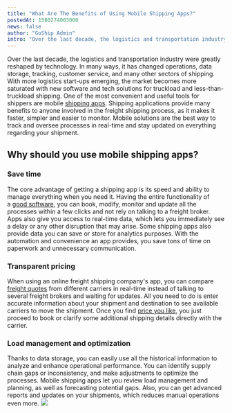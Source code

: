 ```yaml
---
title: "What Are The Benefits of Using Mobile Shipping Apps?"
postedAt: 1580274003000
news: false
author: "GoShip Admin"
intro: "Over the last decade, the logistics and transportation industry were greatly reshaped by technology. In many ways, it has changed operations, data storage, tracking, customer service, and many other sectors of shipping. With more logistics start-ups emerging, the market becomes more saturated with new software and tech solutions for truckload and less-than-truckload shipping. One of the most convenient and useful tools for shippers are mobile shipping apps. Shipping applications provide many benefits to any"
---
```

Over the last decade, the logistics and transportation industry were greatly reshaped by technology. In many ways, it has changed operations, data storage, tracking, customer service, and many other sectors of shipping. With more logistics start-ups emerging, the market becomes more saturated with new software and tech solutions for truckload and less-than-truckload shipping. One of the most convenient and useful tools for shippers are mobile [shipping apps](https://www.goship.com/blog/how-to-choose-the-best-shipping-app/). Shipping applications provide many benefits to anyone involved in the freight shipping process, as it makes it faster, simpler and easier to monitor. Mobile solutions are the best way to track and oversee processes in real-time and stay updated on everything regarding your shipment.

Why should you use mobile shipping apps?
----------------------------------------

### Save time

The core advantage of getting a shipping app is its speed and ability to manage everything when you need it. Having the entire functionality of a [good software](https://www.goship.com/blog/benefits-of-using-an-online-shipping-service/), you can book, modify, monitor and update all the processes within a few clicks and not rely on talking to a freight broker. Apps also give you access to real-time data, which lets you immediately see a delay or any other disruption that may arise. Some shipping apps also provide data you can save or store for analytics purposes. With the automation and convenience an app provides, you save tons of time on paperwork and unnecessary communication.

### Transparent pricing

When using an online freight shipping company's app, you can compare [freight quotes](https://app.goship.com/#/wizard) from different carriers in real-time instead of talking to several freight brokers and waiting for updates. All you need to do is enter accurate information about your shipment and destination to see available carriers to move the shipment. Once you find [price you like](https://www.goship.com/blog/what-are-the-different-types-of-freight-rates/), you just proceed to book or clarify some additional shipping details directly with the carrier.

### Load management and optimization

Thanks to data storage, you can easily use all the historical information to analyze and enhance operational performance. You can identify supply chain gaps or inconsistency, and make adjustments to optimize the processes. Mobile shipping apps let you review load management and planning, as well as forecasting potential gaps. Also, you can get advanced reports and updates on your shipments, which reduces manual operations even more. [![](https://www.goship.com/wp-content/uploads/2021/02/1ace89b4-fe28-40ff-a2a7-4cddc60fc9ec.png)](https://www.goship.com/)
